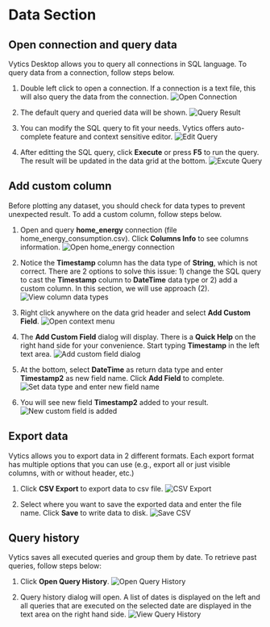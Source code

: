 # Data Section

## Open connection and query data

Vytics Desktop allows you to query all connections in SQL language. To query data from a connection, follow steps below.

1. Double left click to open a connection. If a connection is a text file, this will also query the data from the connection. ![Open Connection](/img/connection/query_conn/query_con1.png)

2. The default query and queried data will be shown. ![Query Result](/img/connection/query_conn/query_con2.png)

3. You can modify the SQL query to fit your needs. Vytics offers auto-complete feature and context sensitive editor. ![Edit Query](/img/connection/query_conn/query_con3.png)

4. After editting the SQL query, click **Execute** or press **F5** to run the query. The result will be updated in the data grid at the bottom. ![Excute Query](/img/connection/query_conn/query_con4.png)

## Add custom column

Before plotting any dataset, you should check for data types to prevent unexpected result. To add a custom column, follow steps below.

1. Open and query **home_energy** connection (file home_energy_consumption.csv). Click **Columns Info** to see columns information. ![Open home_energy connection](/img/connection/custom_col/custom_col1.png)

2. Notice the **Timestamp** column has the data type of **String**, which is not correct. There are 2 options to solve this issue: 1) change the SQL query to cast the **Timestamp** column to **DateTime** data type or 2) add a custom column. In this section, we will use approach (2). ![View column data types](/img/connection/custom_col/custom_col2.png)

3. Right click anywhere on the data grid header and select **Add Custom Field**. ![Open context menu](/img/connection/custom_col/custom_col3.png)

4. The **Add Custom Field** dialog will display. There is a **Quick Help** on the right hand side for your convenience. Start typing **Timestamp** in the left text area. ![Add custom field dialog](/img/connection/custom_col/custom_col4.png)

5. At the bottom, select **DateTime** as return data type and enter **Timestamp2** as new field name. Click **Add Field** to complete. ![Set data type and enter new field name](/img/connection/custom_col/custom_col5.png)

6. You will see new field **Timestamp2** added to your result. ![New custom field is added](/img/connection/custom_col/custom_col6.png)

## Export data

Vytics allows you to export data in 2 different formats. Each export format has multiple options that you can use (e.g., export all or just visible columns, with or without header, etc.)

1. Click **CSV Export** to export data to csv file. ![CSV Export](/img/connection/others/export_csv1.png)

2. Select where you want to save the exported data and enter the file name. Click **Save** to write data to disk. ![Save CSV](/img/connection/others/export_csv2.png)

## Query history

Vytics saves all executed queries and group them by date. To retrieve past queries, follow steps below:

1. Click **Open Query History**. ![Open Query History](/img/connection/others/query_history1.png)

2. Query history dialog will open. A list of dates is displayed on the left and all queries that are executed on the selected date are displayed in the text area on the right hand side. ![View Query History](/img/connection/others/query_history2.png)
